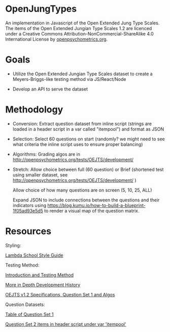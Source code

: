 # OpenJungTypes
An implementation in Javascript of the Open Extended Jung Type Scales. The items of the Open Extended Jungian Type Scales 1.2 are licenced under a Creative Commons Attribution-NonCommercial-ShareAlike 4.0 International License by [openpsychometrics.org](http://www.openpsychometrics.org).


# Goals
- Utilize the Open Extended Jungian Type Scales dataset to create a Meyers-Briggs-like testing method via JS/React/Node

- Develop an API to serve the dataset

# Methodology

- Conversion: Extract question dataset from inline script (strings are loaded in a header script in a var called "itempool") and format as JSON
    
- Selection:  Select 60 questions on start (randomly?  we might need to see what criteria the inline script uses to ensure proper balancing)
    
- Algorithms:  Grading algos are in http://openpsychometrics.org/tests/OEJTS/development/
    
- Stretch:  Allow choice between full (60 question) or Brief (shortened test using smaller dataset, see                   http://openpsychometrics.org/tests/OEJTS/development/ )
    
   Allow choice of how many questions are on screen (5, 10, 25, ALL)
    
   Expand JSON to include connections between the questions and their indicators using https://blog.kumu.io/how-to-build-a-blueprint-1f05ad93e5d5 to render a visual map of the question matrix.
    
    


# Resources

Styling:

[Lambda School Style Guide](https://go.lambdaschool.com/brand/styleguide)

Testing Method:

[Introduction and Testing Method](https://openpsychometrics.org/tests/OEJTS/)

[More in Depth Development History](http://openpsychometrics.org/tests/OEJTS/development/)

[OEJTS v1.2 Specifications, Question Set 1 and Algos](https://openpsychometrics.org/tests/OEJTS/development/OEJTS1.2.pdf)

Question Datasets:

[Table of Question Set 1](https://openpsychometrics.org/tests/OEJTS/1.php)

[Question Set 2 items in header script under var 'itempool'](https://openpsychometrics.org/tests/OEJTS/2.php)



